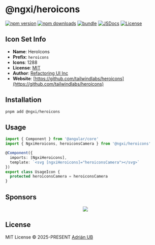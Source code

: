 # @ngxi/heroicons

[![npm version][npm-version-src]][npm-version-href]
[![npm downloads][npm-downloads-src]][npm-downloads-href]
[![bundle][bundle-src]][bundle-href]
[![JSDocs][jsdocs-src]][jsdocs-href]
[![License][license-src]][license-href]

## Icon Set Info

- **Name**: HeroIcons
- **Prefix**: `heroicons`
- **Icons**: 1288
- **License**: [MIT](https://github.com/tailwindlabs/heroicons/blob/master/LICENSE)
- **Author**: [Refactoring UI Inc](https://github.com/tailwindlabs/heroicons)
- **Website**: [https://github.com/tailwindlabs/heroicons](https://github.com/tailwindlabs/heroicons)

## Installation

```sh
pnpm add @ngxi/heroicons
```

## Usage

```ts
import { Component } from '@angular/core'
import { NgxiHeroicons, heroiconsCamera } from '@ngxi/heroicons'

@Component({
  imports: [NgxiHeroicons],
  template: `<svg [ngxiHeroicons]="heroiconsCamera"></svg>`
})
export class UsageIcon {
  protected heroiconsCamera = heroiconsCamera
}
```

## Sponsors

<p align="center">
  <a href="https://cdn.jsdelivr.net/gh/adrian-ub/static/sponsors.svg">
    <img src='https://cdn.jsdelivr.net/gh/adrian-ub/static/sponsors.svg'/>
  </a>
</p>

## License

MIT License © 2025-PRESENT [Adrián UB](https://github.com/adrian-ub)

<!-- Badges -->

[npm-version-src]: https://img.shields.io/npm/v/@ngxi/heroicons?style=flat&colorA=080f12&colorB=1fa669
[npm-version-href]: https://npmjs.com/package/@ngxi/heroicons
[npm-downloads-src]: https://img.shields.io/npm/dm/@ngxi/heroicons?style=flat&colorA=080f12&colorB=1fa669
[npm-downloads-href]: https://npmjs.com/package/@ngxi/heroicons
[bundle-src]: https://img.shields.io/bundlephobia/minzip/@ngxi/heroicons?style=flat&colorA=080f12&colorB=1fa669&label=minzip
[bundle-href]: https://bundlephobia.com/result?p=@ngxi/heroicons
[license-src]: https://img.shields.io/npm/l/@ngxi/heroicons?style=flat&colorA=080f12&colorB=1fa669
[license-href]: https://github.com/adrian-ub/ngxi/blob/main/LICENSE
[jsdocs-src]: https://img.shields.io/badge/jsdocs-reference-080f12?style=flat&colorA=080f12&colorB=1fa669
[jsdocs-href]: https://www.jsdocs.io/package/@ngxi/heroicons
